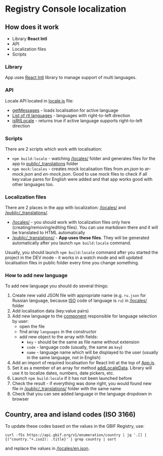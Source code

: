 # Registry Console localization

## How does it work
* Library **React Intl**
* API
* Localization files
* Scripts

### Library
App uses [React Intl](https://github.com/yahoo/react-intl) library to manage support of multi languages.

### API
Locale API located in [locale.js](./src/api/locale.js) file:
* [getMessages](./src/api/locale.js#L14) - loads localisation for active language
* [List of rtl languages](./src/api/locale.js#L5) - languages with right-to-left direction
* [isRtlLocale](./src/api/locale.js#L20) - returns true if active language supports right-to-left direction

### Scripts
There are 2 scripts which work with localisation:
* `npm build:locale` - watching [/locales/](./locales) folder and generates files for the app to [public/_translations](./public/_translations) folder
* `npm mock:locales` - creates mock localisation files from *en.json* to *ar-mock.json* and *en-mock.json*. Good to use mock files to check if all key:value pares for English were added and that app works good with other languages too.

### Localization files
There are 2 places in the app with localization: [/locales/](./locales) and [/public/_translations/](./public/_translations).
* [/locales/](./locales) - you should work with localization files only here (creating/removing/editing files). You can use markdown there and it will be translated to HTML automatically
* [/public/_translations/](./public/_translations) - **App uses these files**. They will be generated automatically after you launch `npm build:locale` command.

Usually, you should launch `npm build:locale` command after you started the project in the DEV mode - it works in a watch mode and will updated 
localisation files in public folder every time you change something.

### How to add new language
To add new language you should do several things:
1. Create new valid JSON file with appropriate name (e.g. `ru.json` for Russian language, because [ISO](https://en.wikipedia.org/wiki/ISO_639) code of language is `ru`) in [/locales/](./locales) folder
2. Add localisation data (key:value pairs)
3. Add new language to the [component](./src/components/Layout/SelectLang/index.js) responsible for language selection by user:
    * open the file
    * find array `languages` in the constructor
    * add new object to the array with fields:
        * `key` - should be the same as file name without extension
        * `code` - language code (usually, the same as `key`)
        * `name` - language name which will be displayed to the user (usually in the same language, not in English)
4. Add an import of required localisation for React Intl at the top of [App.js](./src/components/App.js#L10). 
5. Set it as a member of an array for method [addLocaleData](./src/components/App.js#L47). Library will use it to localize dates, numbers, date pickers, etc.
6. Launch `npm build:locale` if it has not been launched before
7. Check the result - if everything was done right, you would found new file in [/public/_translations/](./public/_translations) folder with the same name
8. Check that you can see added language in the language dropdown in browser

## Country, area and island codes (ISO 3166)

To update these codes based on the values in the GBIF Registry, use:

```
curl -fSs https://api.gbif.org/v1/enumeration/country | jq '.[] | {("country."+.iso2): .title}' | grep country | sort
```

and replace the values in [/locales/en.json](./locales/en.json).
